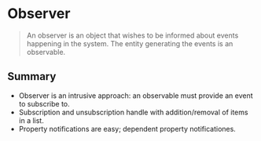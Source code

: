 # Observer

> An observer is an object that wishes to be informed about events happening in the system. The entity generating the events is an observable.

## Summary

- Observer is an intrusive approach: an observable must provide an event to subscribe to.
- Subscription and unsubscription handle with addition/removal of items in a list.
- Property notifications are easy; dependent property notificationes.
